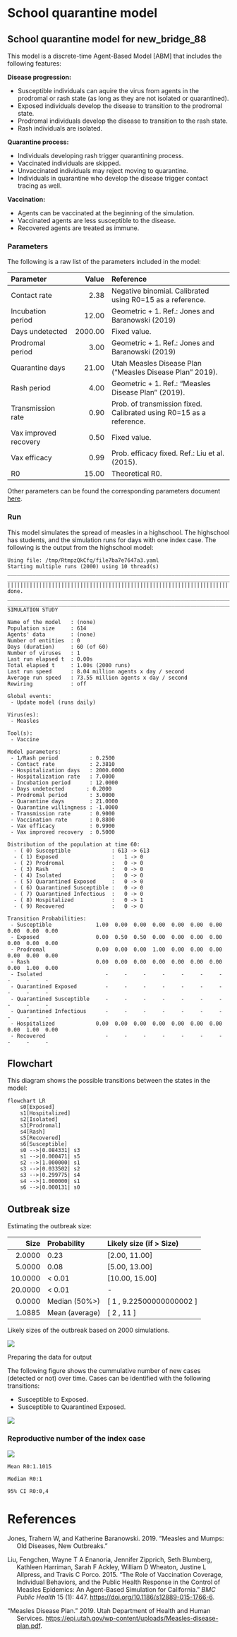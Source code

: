 # School quarantine model


## School quarantine model for new_bridge_88

This model is a discrete-time Agent-Based Model \[ABM\] that includes
the following features:

**Disease progression:**

- Susceptible individuals can aquire the virus from agents in the
  prodromal or rash state (as long as they are not isolated or
  quarantined).
- Exposed individuals develop the disease to transition to the prodromal
  state.
- Prodromal individuals develop the disease to transition to the rash
  state.
- Rash individuals are isolated.

**Quarantine process:**

- Individuals developing rash trigger quarantining process.
- Vaccinated individuals are skipped.
- Unvaccinated individuals may reject moving to quarantine.
- Individuals in quarantine who develop the disease trigger contact
  tracing as well.

**Vaccination:**

- Agents can be vaccinated at the beginning of the simulation.
- Vaccinated agents are less susceptible to the disease.
- Recovered agents are treated as immune.

### Parameters

The following is a raw list of the parameters included in the model:

| Parameter | Value | Reference |
|:---|---:|:---|
| Contact rate | 2.38 | Negative binomial. Calibrated using R0=15 as a reference. |
| Incubation period | 12.00 | Geometric + 1. Ref.: Jones and Baranowski (2019) |
| Days undetected | 2000.00 | Fixed value. |
| Prodromal period | 3.00 | Geometric + 1. Ref.: Jones and Baranowski (2019) |
| Quarantine days | 21.00 | Utah Measles Disease Plan (“Measles Disease Plan” 2019). |
| Rash period | 4.00 | Geometric + 1. Ref.: “Measles Disease Plan” (2019). |
| Transmission rate | 0.90 | Prob. of transmission fixed. Calibrated using R0=15 as a reference. |
| Vax improved recovery | 0.50 | Fixed value. |
| Vax efficacy | 0.99 | Prob. efficacy fixed. Ref.: Liu et al. (2015). |
| R0 | 15.00 | Theoretical R0. |

Other parameters can be found the corresponding parameters document
[here](new_bridge_88_params.yaml).

### Run

This model simulates the spread of measles in a highschool. The
highschool has students, and the simulation runs for days with one index
case. The following is the output from the highschool model:

    Using file: /tmp/RtmpzQkCfq/file7ba7e7647a3.yaml
    Starting multiple runs (2000) using 10 thread(s)
    _________________________________________________________________________
    _________________________________________________________________________
    ||||||||||||||||||||||||||||||||||||||||||||||||||||||||||||||||||||||||| done.
    ________________________________________________________________________________
    ________________________________________________________________________________
    SIMULATION STUDY

    Name of the model   : (none)
    Population size     : 614
    Agents' data        : (none)
    Number of entities  : 0
    Days (duration)     : 60 (of 60)
    Number of viruses   : 1
    Last run elapsed t  : 0.00s
    Total elapsed t     : 1.00s (2000 runs)
    Last run speed      : 8.04 million agents x day / second
    Average run speed   : 73.55 million agents x day / second
    Rewiring            : off

    Global events:
     - Update model (runs daily)

    Virus(es):
     - Measles

    Tool(s):
     - Vaccine

    Model parameters:
     - 1/Rash period          : 0.2500
     - Contact rate           : 2.3810
     - Hospitalization days   : 2000.0000
     - Hospitalization rate   : 7.0000
     - Incubation period      : 12.0000
     - Days undetected       : 0.2000
     - Prodromal period       : 3.0000
     - Quarantine days        : 21.0000
     - Quarantine willingness : -1.0000
     - Transmission rate      : 0.9000
     - Vaccination rate       : 0.8800
     - Vax efficacy           : 0.9900
     - Vax improved recovery  : 0.5000

    Distribution of the population at time 60:
      - ( 0) Susceptible             : 613 -> 613
      - ( 1) Exposed                 :   1 -> 0
      - ( 2) Prodromal               :   0 -> 0
      - ( 3) Rash                    :   0 -> 0
      - ( 4) Isolated                :   0 -> 0
      - ( 5) Quarantined Exposed     :   0 -> 0
      - ( 6) Quarantined Susceptible :   0 -> 0
      - ( 7) Quarantined Infectious  :   0 -> 0
      - ( 8) Hospitalized            :   0 -> 1
      - ( 9) Recovered               :   0 -> 0

    Transition Probabilities:
     - Susceptible              1.00  0.00  0.00  0.00  0.00  0.00  0.00  0.00  0.00  0.00
     - Exposed                  0.00  0.50  0.50  0.00  0.00  0.00  0.00  0.00  0.00  0.00
     - Prodromal                0.00  0.00  0.00  1.00  0.00  0.00  0.00  0.00  0.00  0.00
     - Rash                     0.00  0.00  0.00  0.00  0.00  0.00  0.00  0.00  1.00  0.00
     - Isolated                    -     -     -     -     -     -     -     -     -     -
     - Quarantined Exposed         -     -     -     -     -     -     -     -     -     -
     - Quarantined Susceptible     -     -     -     -     -     -     -     -     -     -
     - Quarantined Infectious      -     -     -     -     -     -     -     -     -     -
     - Hospitalized             0.00  0.00  0.00  0.00  0.00  0.00  0.00  0.00  1.00  0.00
     - Recovered                   -     -     -     -     -     -     -     -     -     -

## Flowchart

This diagram shows the possible transitions between the states in the
model:

``` mermaid
flowchart LR
    s0[Exposed]
    s1[Hospitalized]
    s2[Isolated]
    s3[Prodromal]
    s4[Rash]
    s5[Recovered]
    s6[Susceptible]
    s0 -->|0.084331| s3
    s1 -->|0.000471| s5
    s2 -->|1.000000| s1
    s3 -->|0.033502| s2
    s3 -->|0.299775| s4
    s4 -->|1.000000| s1
    s6 -->|0.000131| s0

```

## Outbreak size

Estimating the outbreak size:

|    Size | Probability    | Likely size (if \> Size)   |
|--------:|:---------------|:---------------------------|
|  2.0000 | 0.23           | \[2.00, 11.00\]            |
|  5.0000 | 0.08           | \[5.00, 13.00\]            |
| 10.0000 | \< 0.01        | \[10.00, 15.00\]           |
| 20.0000 | \< 0.01        | \-                         |
|  0.0000 | Median (50%\>) | \[ 1 , 9.22500000000002 \] |
|  1.0885 | Mean (average) | \[ 2 , 11 \]               |

Likely sizes of the outbreak based on 2000 simulations.

![](new_bridge_88_files/figure-commonmark/print-histogram-1.png)

Preparing the data for output

The following figure shows the cummulative number of new cases (detected
or not) over time. Cases can be identified with the following
transitions:

- Susceptible to Exposed.
- Susceptible to Quarantined Exposed.

![](new_bridge_88_files/figure-commonmark/contact-tracing-1.png)

### Reproductive number of the index case

![](new_bridge_88_files/figure-commonmark/reproductive-number-1.png)

    Mean R0:1.1015

    Median R0:1

    95% CI R0:0,4

# References

<div id="refs" class="references csl-bib-body hanging-indent"
entry-spacing="0">

<div id="ref-jones2019measles" class="csl-entry">

Jones, Trahern W, and Katherine Baranowski. 2019. “Measles and Mumps:
Old Diseases, New Outbreaks.”

</div>

<div id="ref-liuRoleVaccinationCoverage2015" class="csl-entry">

Liu, Fengchen, Wayne T A Enanoria, Jennifer Zipprich, Seth Blumberg,
Kathleen Harriman, Sarah F Ackley, William D Wheaton, Justine L
Allpress, and Travis C Porco. 2015. “The Role of Vaccination Coverage,
Individual Behaviors, and the Public Health Response in the Control of
Measles Epidemics: An Agent-Based Simulation for California.” *BMC
Public Health* 15 (1): 447. <https://doi.org/10.1186/s12889-015-1766-6>.

</div>

<div id="ref-MeaslesDiseasePlan2019" class="csl-entry">

“Measles Disease Plan.” 2019. Utah Department of Health and Human
Services.
<https://epi.utah.gov/wp-content/uploads/Measles-disease-plan.pdf>.

</div>

</div>
